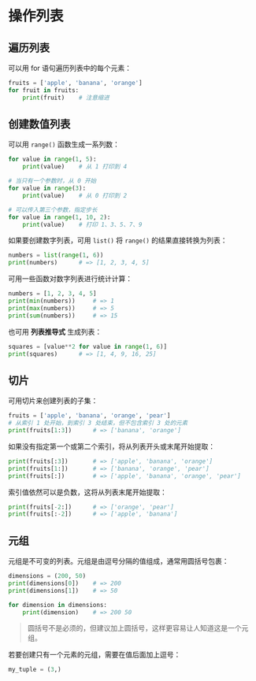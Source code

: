 # 操作列表

## 遍历列表

可以用 for 语句遍历列表中的每个元素：

```python
fruits = ['apple', 'banana', 'orange']
for fruit in fruits:
    print(fruit)    # 注意缩进
```

## 创建数值列表

可以用 `range()` 函数生成一系列数：

```python
for value in range(1, 5):
    print(value)    # 从 1 打印到 4

# 当只有一个参数时，从 0 开始
for value in range(3):
    print(value)    # 从 0 打印到 2

# 可以传入第三个参数，指定步长
for value in range(1, 10, 2):
    print(value)    # 打印 1、3、5、7、9
```

如果要创建数字列表，可用 `list()` 将 `range()` 的结果直接转换为列表：

```python
numbers = list(range(1, 6))
print(numbers)      # => [1, 2, 3, 4, 5]
```

可用一些函数对数字列表进行统计计算：

```python
numbers = [1, 2, 3, 4, 5]
print(min(numbers))     # => 1
print(max(numbers))     # => 5
print(sum(numbers))     # => 15
```

也可用 **列表推导式** 生成列表：

```python
squares = [value**2 for value in range(1, 6)]
print(squares)      # => [1, 4, 9, 16, 25]
```

## 切片

可用切片来创建列表的子集：

```python
fruits = ['apple', 'banana', 'orange', 'pear']
# 从索引 1 处开始，到索引 3 处结束，但不包含索引 3 处的元素
print(fruits[1:3])      # => ['banana', 'orange']
```

如果没有指定第一个或第二个索引，将从列表开头或末尾开始提取：

```python
print(fruits[:3])       # => ['apple', 'banana', 'orange']
print(fruits[1:])       # => ['banana', 'orange', 'pear']
print(fruits[:])        # => ['apple', 'banana', 'orange', 'pear']
```

索引值依然可以是负数，这将从列表末尾开始提取：

```python
print(fruits[-2:])      # => ['orange', 'pear']
print(fruits[:-2])      # => ['apple', 'banana']
```

## 元组

元组是不可变的列表。元组是由逗号分隔的值组成，通常用圆括号包裹：

```python
dimensions = (200, 50)
print(dimensions[0])    # => 200
print(dimensions[1])    # => 50

for dimension in dimensions:
    print(dimension)    # => 200 50
```

> 圆括号不是必须的，但建议加上圆括号，这样更容易让人知道这是一个元组。

若要创建只有一个元素的元组，需要在值后面加上逗号：

```python
my_tuple = (3,)
```
